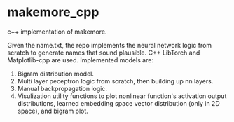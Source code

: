 # makemore_cpp
c++ implementation of makemore.

Given the name.txt, the repo implements the neural network logic from scratch to generate names that sound plausible.
C++ LibTorch and Matplotlib-cpp are used.
Implemented models are:
1. Bigram distribution model.
2. Multi layer peceptron logic from scratch, then building up nn layers.
3. Manual backpropagation logic.
4. Visulization utility functions to plot nonlinear function's activation output distributions, learned embedding space vector distribution (only in 2D space), and bigram plot.
